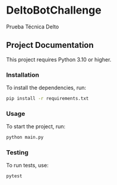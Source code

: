 # DeltoBotChallenge
Prueba Técnica Delto

## Project Documentation

This project requires Python 3.10 or higher.

### Installation

To install the dependencies, run:
```bash
pip install -r requirements.txt
```

### Usage

To start the project, run:
```bash
python main.py
```

### Testing

To run tests, use:
```bash
pytest
```